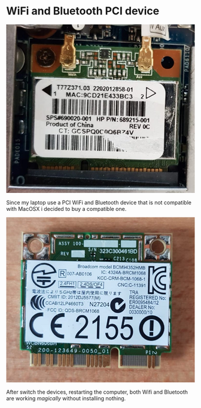 # WiFi and Bluetooth PCI device

![My original PCI Wifi / Bluetooth device](../.gitbook/assets/whatsapp-image-2018-05-23-at-15.20.55.jpeg)

Since my laptop use a PCI WiFi and Bluetooth device that is not compatible with MacOSX i decided to buy a compatible one. 

![The compatible one ](../.gitbook/assets/whatsapp-image-2018-05-23-at-15.20.26.jpeg)

After switch the devices, restarting the computer, both Wifi and Bluetooth are working _magically_ without installing nothing. 











